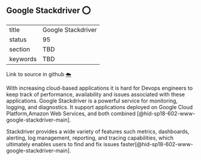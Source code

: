## Google Stackdriver :o:


|          |                    |
| -------- | ------------------ |
| title    | Google Stackdriver |
| status   | 95                 |
| section  | TBD                |
| keywords | TBD                |

Link to source in github [:cloud:](https://github.com/cloudmesh/technologies/blob/master/chapters/incomming/abstract-googlestackdriver.md)



With increasing cloud-based applications it is hard for Devops engineers
to keep track of performance, availability and issues associated with
these applications. Google Stackdriver is a powerful service for
monitoring, logging, and diagnostics. It support applications deployed
on Google Cloud Platform,Amazon Web Services, and both combined
[@hid-sp18-602-www-google-stackdriver-main].

Stackdriver provides a wide variety of features such metrics,
dashboards, alerting, log management, reporting, and tracing
capabilities, which ultimately enables users to find and fix issues
faster[@hid-sp18-602-www-google-stackdriver-main].
